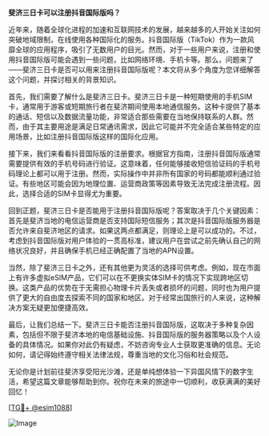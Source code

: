 **斐济三日卡可以注册抖音国际版吗？**

近年来，随着全球化进程的加速和互联网技术的发展，越来越多的人开始关注如何突破地域限制，在线使用各种国际化的服务。抖音国际版（TikTok）作为一款风靡全球的应用程序，吸引了无数用户的目光。然而，对于一些用户来说，注册和使用抖音国际版可能会遇到一些问题，比如网络环境、手机卡等。那么，问题来了——斐济三日卡是否可以用来注册抖音国际版呢？本文将从多个角度为您详细解答这个问题，并探讨相关的背景知识。

首先，我们需要了解什么是斐济三日卡。斐济三日卡是一种短期使用的手机SIM卡，通常用于游客或短期旅行者在斐济期间使用本地通信服务。这种卡提供了基本的通话、短信以及数据流量功能，非常适合那些需要在当地保持联系的人群。然而，由于其主要用途是满足日常通讯需求，因此它可能并不完全适合某些特定的应用场景，比如注册抖音国际版这样的国际化应用。

接下来，我们来看看抖音国际版的注册要求。根据官方指南，注册抖音国际版通常需要提供有效的手机号码进行验证。这意味着，任何能够接收短信验证码的手机号码理论上都可以用于注册。然而，实际操作中并非所有国家的号码都能顺利通过验证。有些地区可能会因为地理位置、运营商政策等因素导致无法完成注册流程。因此，选择合适的SIM卡显得尤为重要。

回到正题，斐济三日卡是否能用于注册抖音国际版呢？答案取决于几个关键因素：首先是斐济当地的电信运营商是否支持国际短信服务；其次是抖音国际版服务器是否允许来自斐济地区的请求。如果这两点都满足，则理论上是可以成功的。不过，考虑到抖音国际版对用户体验的一贯高标准，建议用户在尝试之前先确认自己的网络状况良好，并且确保手机已经正确配置了当地的APN设置。

当然，除了斐济三日卡之外，还有其他更为灵活的选择可供考虑。例如，现在市面上有许多虚拟eSIM产品，它们可以在不更换实体SIM卡的情况下实现跨地区切换。这类产品的优势在于无需担心物理卡片丢失或者损坏的问题，同时也为用户提供了更大的自由度去探索不同的国家和地区。对于经常出国旅行的人来说，这种解决方案无疑更加便捷高效。

最后，让我们总结一下。斐济三日卡能否注册抖音国际版，这取决于多种复杂因素，包括但不限于斐济本地的电信基础设施、抖音国际版的服务器策略以及个人设备的具体情况。如果你对此仍有疑虑，不妨咨询专业人士获取更准确的信息。无论如何，请记得始终遵守相关法律法规，尊重当地的文化习俗和社会规范。

无论你是计划前往斐济享受阳光沙滩，还是单纯想体验一下异国风情下的数字生活，希望这篇文章能够帮助到你。祝你在未来的旅途中一切顺利，收获满满的美好回忆！

[[TG💪+ @esim1088](https://t.me/s/esim1088)]

![Image](https://i.postimg.cc/4NQfJmqS/Snipaste-2025-05-13-00-14-12.png)